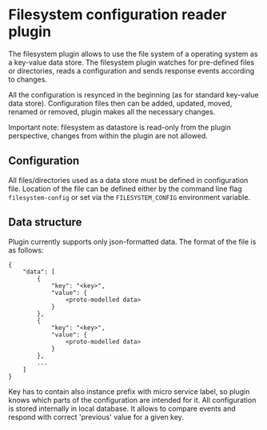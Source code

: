 # Filesystem configuration reader plugin

The filesystem plugin allows to use the file system of a operating system as a key-value data store. The filesystem
plugin watches for pre-defined files or directories, reads a configuration and sends response events according
to changes.

All the configuration is resynced in the beginning (as for standard key-value data store). Configuration files
then can be added, updated, moved, renamed or removed, plugin makes all the necessary changes.

Important note: filesystem as datastore is read-only from the plugin perspective, changes from within the plugin
are not allowed.

## Configuration

All files/directories used as a data store must be defined in configuration file. Location of the file
can be defined either by the command line flag `filesystem-config` or set via the `FILESYSTEM_CONFIG`
environment variable.

## Data structure

Plugin currently supports only json-formatted data. The format of the file is as follows:

```
{
    "data": [
        {
            "key": "<key>",
            "value": {
                <proto-modelled data>
            }
        },
        {
            "key": "<key>",
            "value": {
                <proto-modelled data>
            }
        },
        ...
    ]
}

``` 

Key has to contain also instance prefix with micro service label, so plugin knows which parts of the configuration 
are intended for it. All configuration is stored internally in local database. It allows to compare events and 
respond with correct 'previous' value for a given key. 

